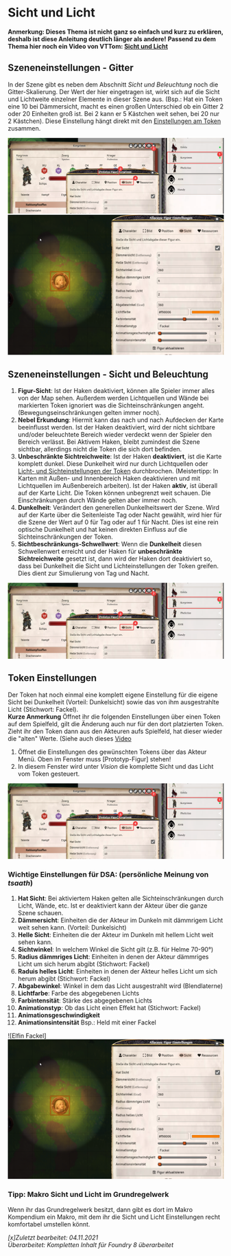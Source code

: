 # Sicht und Licht
**Anmerkung: Dieses Thema ist nicht ganz so einfach und kurz zu erklären, deshalb ist diese Anleitung deutlich länger als andere!**
**Passend zu dem Thema hier noch ein Video von VTTom: [Sicht und Licht](https://youtu.be/Y86e-juqVAo)** 


## Szeneneinstellungen - Gitter
In der Szene gibt es neben dem Abschnitt *Sicht und Beleuchtung* noch die Gitter-Skalierung. Der Wert der hier eingetragen ist, 
wirkt sich auf die Sicht und Lichtweite einzelner Elemente in dieser Szene aus. (Bsp.: Hat ein Token eine 10 bei Dämmersicht,
macht es einen großen Unterschied ob ein Gitter 2 oder 20 Einheiten groß ist. Bei 2 kann er 5 Kästchen weit sehen, bei 20 nur 2 Kästchen). 
Diese Einstellung hängt direkt mit den [Einstellungen am Token](de-sicht_und_licht#token-einstellungen) zusammen.  
  
![Gitter 2](images/de-sicht_und_licht_0.png)
![Gitter 20](images/de-sicht_und_licht_1.png)

## Szeneneinstellungen - Sicht und Beleuchtung
1. **Figur-Sicht**: Ist der Haken deaktiviert, können alle Spieler immer alles von der Map sehen. Außerdem werden Lichtquellen und Wände bei 
markierten Token ignoriert was die Sichteinschränkungen angeht. (Bewegungseinschränkungen gelten immer noch).    
2. **Nebel Erkundung**: Hiermit kann das nach und nach Aufdecken der Karte beeinflusst werden. Ist der Haken deaktiviert, wird der nicht sichtbare 
und/oder beleuchtete Bereich wieder verdeckt wenn der Spieler den Bereich verlässt. Bei Aktivem Haken, bleibt zumindest die Szene sichtbar, allerdings
nicht die Token die sich dort befinden.
3. **Unbeschränkte Sichtreichweite**: Ist der Haken **deaktiviert**, ist die Karte komplett dunkel. Diese Dunkelheit wird nur durch Lichtquellen 
oder [Licht- und Sichteinstellungen der Token](de-sicht_und_licht#token-einstellungen) durchbrochen. (Meistertipp: In Karten mit Außen- und Innenbereich Haken deaktivieren 
und mit Lichtquellen im Außenbereich arbeiten). Ist der Haken **aktiv**, ist überall auf der Karte Licht. Die Token können unbegrenzt weit schauen. Die Einschränkungen durch Wände gelten aber immer noch.
3. **Dunkelheit**: Verändert den generellen Dunkelheitswert der Szene. Wird auf der Karte über die Seitenleiste Tag oder Nacht gewählt, 
wird hier für die Szene der Wert auf 0 für Tag oder auf 1 für Nacht. Dies ist eine rein optische Dunkelheit und hat keinen direkten Einfluss auf die Sichteinschränkungen der Token.  
4. **Sichtbeschränkungs-Schwellwert**: Wenn die **Dunkelheit** diesen Schwellenwert erreicht und der Haken für **unbeschränkte Sichtreichweite** gesetzt ist, dann wird der Haken dort deaktiviert so, dass bei Dunkelheit die Sicht und Lichteinstellungen der Token greifen. Dies dient zur Simulierung von Tag und Nacht.
  
![Sicht und Beleuchtung](images/de-sicht_und_licht_0.png)

## Token Einstellungen
Der Token hat noch einmal eine komplett eigene Einstellung für die eigene Sicht bei Dunkelheit (Vorteil: Dunkelsicht) sowie das von ihm 
ausgestrahlte Licht (Stichwort: Fackel).  
**Kurze Anmerkung** Öffnet ihr die folgenden Einstellungen über einen Token auf dem Spielfeld, gilt die Änderung auch nur für den dort platzierten Token.
Zieht ihr den Token dann aus den Akteuren aufs Spielfeld, hat dieser wieder die "alten" Werte. (Siehe auch dieses [Video](https://youtu.be/CO7F7wi9Gz4)   
1. Öffnet die Einstellungen des gewünschten Tokens über das Akteur Menü. Oben im Fenster muss [Prototyp-Figur] stehen!  
1. In diesem Fenster wird unter *Vision* die komplette Sicht und das Licht vom Token gesteuert. 
   
![Prototyp Token Vision](images/de-sicht_und_licht_0.png) 

### Wichtige Einstellungen für DSA: (persönliche Meinung von *tsaath*)
1. **Hat Sicht**: Bei aktiviertem Haken gelten alle Sichteinschränkungen durch Licht, Wände, etc. Ist er deaktiviert kann der Akteur über die ganze Szene schauen.    
2. **Dämmersicht**: Einheiten die der Akteur im Dunkeln mit dämmrigem Licht weit sehen kann. (Vorteil: Dunkelsicht)    
3. **Helle Sicht**: Einheiten die der Akteur im Dunkeln mit hellem Licht weit sehen kann.  
4. **Sichtwinkel**: In welchem Winkel die Sicht gilt (z.B. für Helme 70-90°)
5. **Radius dämmriges Licht**: Einheiten in denen der Akteur dämmriges Licht um sich herum abgibt (Stichwort: Fackel)  
6. **Raduis helles Licht**: Einheiten in denen der Akteur helles Licht um sich herum abgibt (Stichwort: Fackel)  
7. **Abgabewinkel**: Winkel in dem das Licht ausgestrahlt wird (Blendlaterne)
8. **Lichtfarbe**: Farbe des abgegebenen Lichts  
9. **Farbintensität**: Stärke des abgegebenen Lichts  
10. **Animationstyp**: Ob das Licht einen Effekt hat (Stichwort: Fackel)  
11. **Animationsgeschwindigkeit**
12. **Animationsintensität**
Bsp.: Held mit einer Fackel  
  
![Elfin Fackel]![grafik](images/de-sicht_und_licht_1.png)

### Tipp: Makro Sicht und Licht im Grundregelwerk
Wenn ihr das Grundregelwerk besitzt, dann gibt es dort im Makro Kompendium ein Makro, mit dem ihr die Sicht und Licht Einstellungen recht komfortabel umstellen könnt.  

*[x]Zuletzt bearbeitet: 04.11.2021*     
*Überarbeitet: Kompletten Inhalt für Foundry 8 überarbeitet*  
